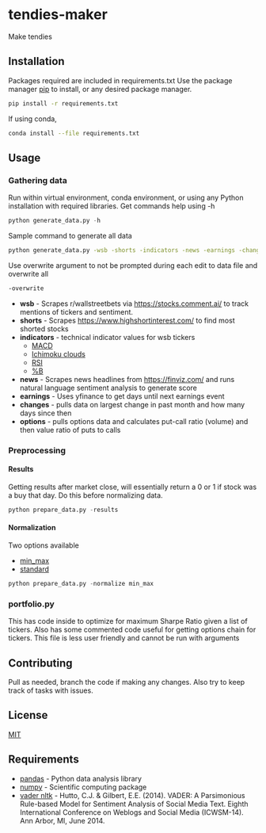 # tendies-maker

Make tendies

## Installation

Packages required are included in requirements.txt
Use the package manager [pip](https://pip.pypa.io/en/stable/) to 
install, or any desired package manager.

```bash
pip install -r requirements.txt
```

If using conda,
```bash
conda install --file requirements.txt
```

## Usage
### Gathering data
Run within virtual environment, conda environment, or using any Python installation with 
required libraries. Get commands help using -h
```python
python generate_data.py -h
```

Sample command to generate all data
```bash
python generate_data.py -wsb -shorts -indicators -news -earnings -changes -options
```
Use overwrite argument to not be prompted during each edit to data file and overwrite all
```bash
-overwrite
```
* **wsb** - Scrapes r/wallstreetbets via https://stocks.comment.ai/ to track mentions of 
tickers and sentiment.
* **shorts** - Scrapes https://www.highshortinterest.com/ to find most shorted stocks
* **indicators**  - technical indicator values for wsb tickers
   * [MACD](https://www.investopedia.com/terms/m/macd.asp)
   * [Ichimoku clouds](https://www.investopedia.com/terms/i/ichimoku-cloud.asp#:~:text=The%20Ichimoku%20Cloud%20is%20a,plotting%20them%20on%20the%20chart.)
   * [RSI](https://www.investopedia.com/terms/r/rsi.asp)
   * [%B](https://school.stockcharts.com/doku.php?id=technical_indicators:bollinger_band_perce) 
* **news** - Scrapes news headlines from https://finviz.com/ and runs natural language sentiment analysis to generate score
* **earnings** - Uses yfinance to get days until next earnings event
* **changes** - pulls data on largest change in past month and how many days since then
* **options** - pulls options data and calculates put-call ratio (volume) and then value ratio of puts to calls

### Preprocessing
#### Results
Getting results after market close, will essentially return a 0 or 1 if stock was a buy that day. Do this before normalizing data.
```python
python prepare_data.py -results
```
#### Normalization
Two options available
- [min_max](https://en.wikipedia.org/wiki/Feature_scaling)
- [standard](https://en.wikipedia.org/wiki/Standard_score)
```python
python prepare_data.py -normalize min_max
```

### portfolio.py
This has code inside to optimize for maximum Sharpe Ratio given a list of tickers. Also has some commented
code useful for getting options chain for tickers. This file is less user friendly and cannot be run with arguments
## Contributing
Pull as needed, branch the code if making any changes. Also try to keep track of tasks with issues.

## License
[MIT](https://choosealicense.com/licenses/mit/)

## Requirements

- [pandas](https://pandas.pydata.org/) - Python data analysis library
- [numpy](https://numpy.org/doc/stable/) - Scientific computing package
- [vader nltk](https://www.nltk.org/_modules/nltk/sentiment/vader.html) - Hutto, C.J. & Gilbert, E.E. (2014). VADER: A Parsimonious Rule-based Model for
Sentiment Analysis of Social Media Text. Eighth International Conference on
Weblogs and Social Media (ICWSM-14). Ann Arbor, MI, June 2014.